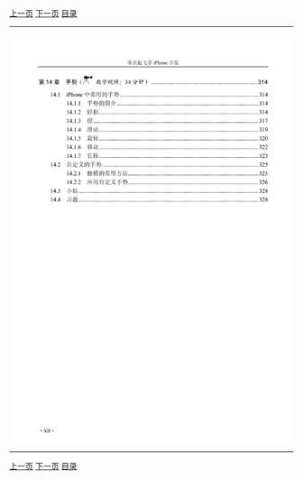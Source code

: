 [上一页](012.md) [下一页](014.md) [目录](../README.md)

***

![013](../images/013.png)

***

[上一页](012.md) [下一页](014.md) [目录](../README.md)